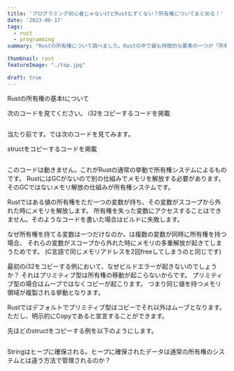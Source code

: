 ```yaml
---
title: 'プログラミング初心者じゃないけどRustむずくない？所有権についてまとめる！'
date: '2023-06-17'
tags:
  - rust
  - programming
summary: "Rustの所有権について調べました。Rustの中で最も特徴的な要素の一つが「所有権」で、Rustプログラミングのメモリ安全性を保証する重要な概念です。今回の記事では具体例を見ながら所有権の概念を理解できるように解説してみました。Rustの所有権を正しく理解し、コードの品質と効率性を向上させていきましょう！"

thumbnail: rust
featureImage: "./top.jpg"

draft: true
---
```


Rustの所有権の基本tについて

次のコードを見てください。
i32をコピーするコードを掲載
```rust

```

当たり前です。では次のコードを見てみます。

structをコピーするコードを掲載
```rust

```

このコードは動きません。これがRustの通常の挙動で所有権システムによるものです。
RustにはGCがないので別の仕組みでメモリを解放する必要があります。
そのGCではないメモリ解放の仕組みが所有権システムです。

Rustではある値の所有権をただ一つの変数が持ち、その変数がスコープから外れた時にメモリを解放します。
所有権を失った変数にアクセスすることはできません。そのようなコードを書いた場合はビルドに失敗します。

なぜ所有権を持てる変数は一つだけなのか、は複数の変数が同時に所有権を持つ場合、
それらの変数がスコープから外れた時にメモリの多重解放が起きてしまうためです。
(C言語で同じメモリアドレスを2回freeしてしまうのと同じです)

最初のi32をコピーする例において、なぜビルドエラーが起きないのでしょうか？
それはプリミティブ型は所有権の移動が起こらないからです。
プリミティブ型の場合はムーブではなくコピーが起こります。
つまり同じ値を持つメモリ領域が複製される挙動となります。

Rustではデフォルトでプリミティブ型はコピーでそれ以外はムーブとなります。
ただし、明示的にCopyであると宣言することができます。

先ほどのstructをコピーする例を以下のようにします。

```rust

```

Stringはヒープに確保される。ヒープに確保されたデータは通常の所有権のシステムとは違う方法で管理されるのか？
